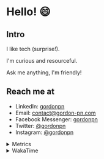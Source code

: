 # Hello! 😄

## Intro

I like tech (surprise!).

I'm curious and resourceful.

Ask me anything, I'm friendly!

## Reach me at

- LinkedIn: [gordonpn](https://www.linkedin.com/in/gordonpn/)
- Email: [contact@gordon-pn.com](mailto:contact@gordon-pn.com)
- Facebook Messenger: [gordonpn](https://www.messenger.com/t/Gordonpn)
- Twitter: [@gordonpn](https://twitter.com/Gordonpn)
- Instagram: [@gordonpn](https://www.instagram.com/gordonpn/)

<details>
  <summary>Metrics</summary>

  <img align="center" src="https://github.com/gordonpn/gordonpn/blob/master/github-metrics.svg" alt="GitHub Metrics">

</details>

<details>
  <summary>WakaTime</summary>

  <!--START_SECTION:waka-->
📊 **This Week I Spent My Time On** 

```text
💬 Programming Languages: 
Java                     8 hrs 48 mins       ██████████████████████░░░   88.57 % 
Brazil Dependency Config 40 mins             ██░░░░░░░░░░░░░░░░░░░░░░░   06.78 % 
XML                      12 mins             █░░░░░░░░░░░░░░░░░░░░░░░░   02.12 % 
Makefile                 6 mins              ░░░░░░░░░░░░░░░░░░░░░░░░░   01.16 % 
Prettier File            3 mins              ░░░░░░░░░░░░░░░░░░░░░░░░░   00.54 % 

🔥 Editors: 
Intellijidea             9 hrs 56 mins       █████████████████████████   100.00 % 
```


 Last Updated on 08/02/2024 10:18:10 UTC
<!--END_SECTION:waka-->
</details>
